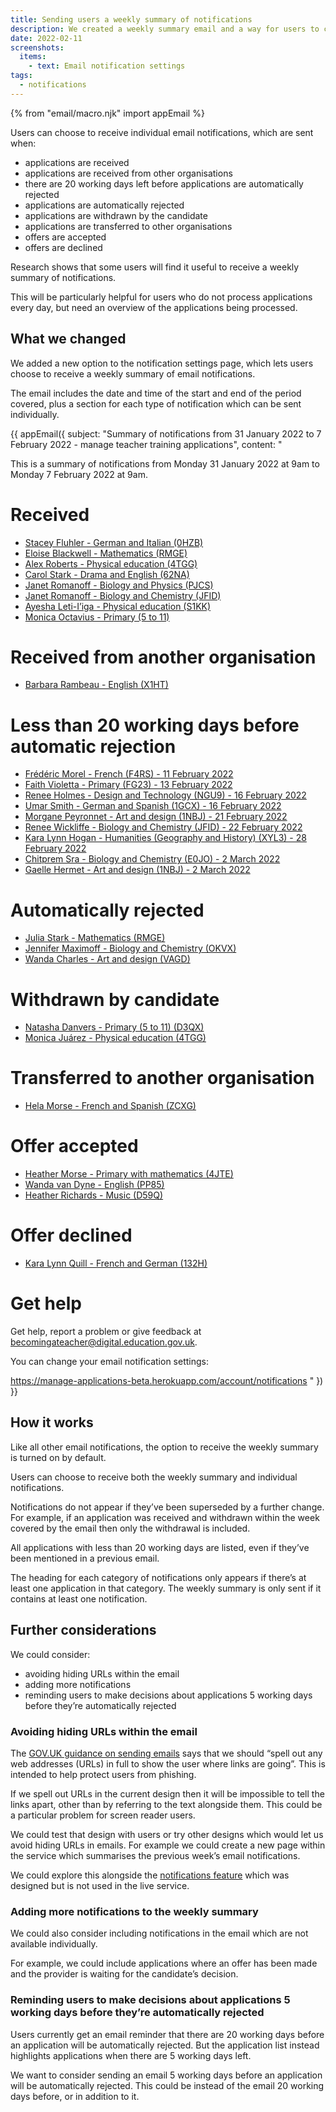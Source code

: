 ```yaml
---
title: Sending users a weekly summary of notifications
description: We created a weekly summary email and a way for users to choose whether to receive it.
date: 2022-02-11
screenshots:
  items:
    - text: Email notification settings
tags:
  - notifications
---
```


{% from "email/macro.njk" import appEmail %}

Users can choose to receive individual email notifications, which are sent when:

- applications are received
- applications are received from other organisations
- there are 20 working days left before applications are automatically rejected
- applications are automatically rejected
- applications are withdrawn by the candidate
- applications are transferred to other organisations
- offers are accepted
- offers are declined

Research shows that some users will find it useful to receive a weekly summary of notifications.

This will be particularly helpful for users who do not process applications every day, but need an overview of the applications being processed.

## What we changed

We added a new option to the notification settings page, which lets users choose to receive a weekly summary of email notifications.

The email includes the date and time of the start and end of the period covered, plus a section for each type of notification which can be sent individually.

<!-- markdownlint-disable MD001 MD025 -->

{{ appEmail({
  subject: "Summary of notifications from 31 January 2022 to 7 February 2022 - manage teacher training applications",
  content: "

This is a summary of notifications from Monday 31 January 2022 at 9am to Monday 7 February 2022 at 9am.

# Received

- [Stacey Fluhler - German and Italian (0HZB)](https://manage-applications-beta.herokuapp.com/)
- [Eloise Blackwell - Mathematics (RMGE)](https://manage-applications-beta.herokuapp.com/)
- [Alex Roberts - Physical education (4TGG)](https://manage-applications-beta.herokuapp.com/)
- [Carol Stark - Drama and English (62NA)](https://manage-applications-beta.herokuapp.com/)
- [Janet Romanoff - Biology and Physics (PJCS)](https://manage-applications-beta.herokuapp.com/)
- [Janet Romanoff - Biology and Chemistry (JFID)](https://manage-applications-beta.herokuapp.com/)
- [Ayesha Leti-I’iga - Physical education (S1KK)](https://manage-applications-beta.herokuapp.com/)
- [Monica Octavius - Primary (5 to 11)](https://manage-applications-beta.herokuapp.com/)

# Received from another organisation

- [Barbara Rambeau - English (X1HT)](https://manage-applications-beta.herokuapp.com/)

# Less than 20 working days before automatic rejection

- [Frédéric Morel - French (F4RS) - 11 February 2022](https://manage-applications-beta.herokuapp.com/)
- [Faith Violetta - Primary (FG23) - 13 February 2022](https://manage-applications-beta.herokuapp.com/)
- [Renee Holmes - Design and Technology (NGU9) - 16 February 2022](https://manage-applications-beta.herokuapp.com/)
- [Umar Smith - German and Spanish (1GCX) - 16 February 2022](https://manage-applications-beta.herokuapp.com/)
- [Morgane Peyronnet - Art and design (1NBJ) - 21 February 2022](https://manage-applications-beta.herokuapp.com/)
- [Renee Wickliffe - Biology and Chemistry (JFID) - 22 February 2022](https://manage-applications-beta.herokuapp.com/)
- [Kara Lynn Hogan - Humanities (Geography and History) (XYL3) - 28 February 2022](https://manage-applications-beta.herokuapp.com/)
- [Chitprem Sra - Biology and Chemistry (E0JO) - 2 March 2022](https://manage-applications-beta.herokuapp.com/)
- [Gaelle Hermet - Art and design (1NBJ) - 2 March 2022](https://manage-applications-beta.herokuapp.com/)

# Automatically rejected

- [Julia Stark - Mathematics (RMGE)](https://manage-applications-beta.herokuapp.com/)
- [Jennifer Maximoff - Biology and Chemistry (OKVX)](https://manage-applications-beta.herokuapp.com/)
- [Wanda Charles - Art and design (VAGD)](https://manage-applications-beta.herokuapp.com/)

# Withdrawn by candidate

- [Natasha Danvers - Primary (5 to 11) (D3QX)](https://manage-applications-beta.herokuapp.com/)
- [Monica Juárez - Physical education (4TGG)](https://manage-applications-beta.herokuapp.com/)

# Transferred to another organisation

- [Hela Morse - French and Spanish (ZCXG)](https://manage-applications-beta.herokuapp.com/)

# Offer accepted

- [Heather Morse - Primary with mathematics (4JTE)](https://manage-applications-beta.herokuapp.com/)
- [Wanda van Dyne - English (PP85)](https://manage-applications-beta.herokuapp.com/)
- [Heather Richards - Music (D59Q)](https://manage-applications-beta.herokuapp.com/)

# Offer declined

- [Kara Lynn Quill - French and German (132H)](https://manage-applications-beta.herokuapp.com/)

# Get help

Get help, report a problem or give feedback at [becomingateacher@digital.education.gov.uk](mailto:becomingateacher@digital.education.gov.uk).

You can change your email notification settings:

https://manage-applications-beta.herokuapp.com/account/notifications
  "
}) }}

## How it works

Like all other email notifications, the option to receive the weekly summary is turned on by default.

Users can choose to receive both the weekly summary and individual notifications.

Notifications do not appear if they’ve been superseded by a further change. For example, if an application was received and withdrawn within the week covered by the email then only the withdrawal is included.

All applications with less than 20 working days are listed, even if they’ve been mentioned in a previous email.

The heading for each category of notifications only appears if there’s at least one application in that category. The weekly summary is only sent if it contains at least one notification.

## Further considerations

We could consider:

- avoiding hiding URLs within the email
- adding more notifications
- reminding users to make decisions about applications 5 working days before they’re automatically rejected

### Avoiding hiding URLs within the email

The [GOV.UK guidance on sending emails](https://www.gov.uk/service-manual/design/sending-emails-and-text-messages) says that we should “spell out any web addresses (URLs) in full to show the user where links are going”. This is intended to help protect users from phishing.

If we spell out URLs in the current design then it will be impossible to tell the links apart, other than by referring to the text alongside them. This could be a particular problem for screen reader users.

We could test that design with users or try other designs which would let us avoid hiding URLs in emails. For example we could create a new page within the service which summarises the previous week’s email notifications.

We could explore this alongside the [notifications feature](/manage-teacher-training-applications/notifications/) which was designed but is not used in the live service.

### Adding more notifications to the weekly summary

We could also consider including notifications in the email which are not available individually.

For example, we could include applications where an offer has been made and the provider is waiting for the candidate’s decision.

### Reminding users to make decisions about applications 5 working days before they’re automatically rejected

Users currently get an email reminder that there are 20 working days before an application will be automatically rejected. But the application list instead highlights applications when there are 5 working days left.

We want to consider sending an email 5 working days before an application will be automatically rejected. This could be instead of the email 20 working days before, or in addition to it.
